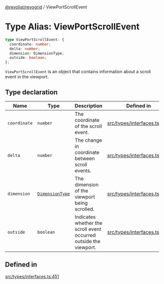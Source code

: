 [@revolist/revogrid](README.md) / ViewPortScrollEvent

# Type Alias: ViewPortScrollEvent

```ts
type ViewPortScrollEvent: {
  coordinate: number;
  delta: number;
  dimension: DimensionType;
  outside: boolean;
};
```

`ViewPortScrollEvent` is an object that contains information about a scroll
event in the viewport.

## Type declaration

| Name | Type | Description | Defined in |
| ------ | ------ | ------ | ------ |
| `coordinate` | `number` | The coordinate of the scroll event. | [src/types/interfaces.ts:459](https://github.com/revolist/revogrid/blob/179ef4790c9da8e1216f1005cb3571a276adbd08/src/types/interfaces.ts#L459) |
| `delta` | `number` | The change in coordinate between scroll events. | [src/types/interfaces.ts:463](https://github.com/revolist/revogrid/blob/179ef4790c9da8e1216f1005cb3571a276adbd08/src/types/interfaces.ts#L463) |
| `dimension` | [`DimensionType`](TypeAlias.DimensionType.md) | The dimension of the viewport being scrolled. | [src/types/interfaces.ts:455](https://github.com/revolist/revogrid/blob/179ef4790c9da8e1216f1005cb3571a276adbd08/src/types/interfaces.ts#L455) |
| `outside` | `boolean` | Indicates whether the scroll event occurred outside the viewport. | [src/types/interfaces.ts:467](https://github.com/revolist/revogrid/blob/179ef4790c9da8e1216f1005cb3571a276adbd08/src/types/interfaces.ts#L467) |

## Defined in

[src/types/interfaces.ts:451](https://github.com/revolist/revogrid/blob/179ef4790c9da8e1216f1005cb3571a276adbd08/src/types/interfaces.ts#L451)
